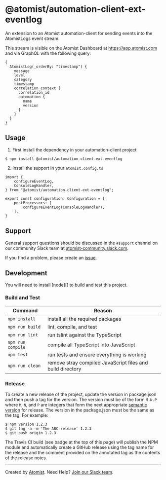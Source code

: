 # @atomist/automation-client-ext-eventlog

An extension to an Atomist automation-client for sending events into the AtomistLogs event stream.

This stream is visible on the Atomist Dashboard at https://app.atomist.com and via GraphQL with the following query:

```
{
  AtomistLog(_orderBy: "timestamp") {
    message
    level
    category
    timestamp
    correlation_context {
      correlation_id
      automation {
        name
        version
      }
    }
  }
}
```

## Usage

1. First install the dependency in your automation-client project

```
$ npm install @atomist/automation-client-ext-eventlog
```

2. Install the support in your `atomist.config.ts`

```
import { 
    configureEventLog,
    ConsoleLogHandler,
} from "@atomist/automation-client-ext-eventlog";

export const configuration: Configuration = {
    postProcessors: [
        configureEventLog(ConsoleLogHandler),
    ],
}
```

## Support

General support questions should be discussed in the `#support`
channel on our community Slack team
at [atomist-community.slack.com][slack].

If you find a problem, please create an [issue][].

[issue]: https://github.com/atomist/automation-client-ts/issues

## Development

You will need to install [node][] to build and test this project.

### Build and Test

Command | Reason
------- | ------
`npm install` | install all the required packages
`npm run build` | lint, compile, and test
`npm run lint` | run tslint against the TypeScript
`npm run compile` | compile all TypeScript into JavaScript
`npm test` | run tests and ensure everything is working
`npm run clean` | remove stray compiled JavaScript files and build directory

### Release

To create a new release of the project, update the version in
package.json and then push a tag for the version.  The version must be
of the form `M.N.P` where `M`, `N`, and `P` are integers that form the
next appropriate [semantic version][semver] for release.  The version
in the package.json must be the same as the tag.  For example:

[semver]: http://semver.org

```
$ npm version 1.2.3
$ git tag -a -m 'The ABC release' 1.2.3
$ git push origin 1.2.3
```

The Travis CI build (see badge at the top of this page) will publish
the NPM module and automatically create a GitHub release using the tag
name for the release and the comment provided on the annotated tag as
the contents of the release notes.

---

Created by [Atomist][atomist].
Need Help?  [Join our Slack team][slack].

[atomist]: https://atomist.com/ (Atomist - Development Automation)
[slack]: https://join.atomist.com/ (Atomist Community Slack)
